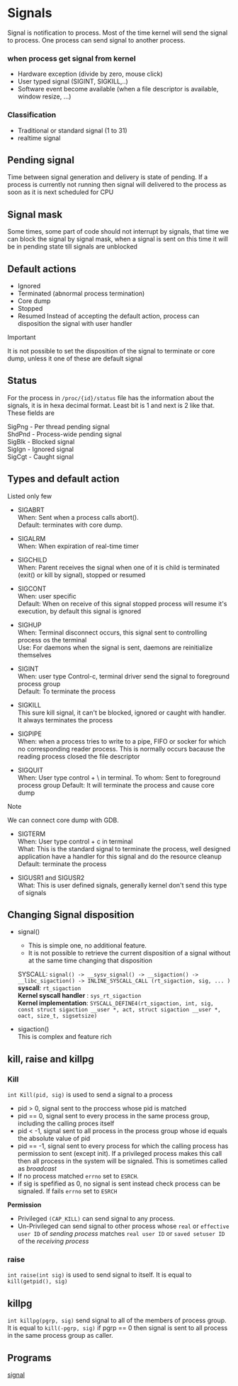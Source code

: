 # Signals

Signal is notification to process. Most of the time kernel will send the signal to process. One process can send signal to another process.

### when process get signal from kernel

* Hardware exception (divide by zero, mouse click)
* User typed signal (SIGINT, SIGKILL,..)
* Software event become available (when a file descriptor is available, window resize, ...)


### Classification

* Traditional or standard signal (1 to 31)
* realtime signal

## Pending signal

Time between signal generation and delivery is state of pending. If a process is currently not running then signal will delivered to the process as soon as it is next scheduled for CPU

## Signal mask

Some times, some part of code should not interrupt by signals, that time we can block the signal by signal mask, when a signal is sent on this time it will be in pending state till signals are unblocked

## Default actions

* Ignored
* Terminated (abnormal process termination)
* Core dump
* Stopped
* Resumed
Instead of accepting the default action, process can disposition the signal with user handler

> [!IMPORTANT]  
> It is not possible to set the disposition of the signal to terminate or core dump, unless it one of these are default signal

## Status
 For the process in `/proc/{id}/status` file has the information about the signals, it is in hexa decimal format. Least bit is 1 and next is 2 like that. These fields are  

SigPng  - Per thread pending signal  
ShdPnd  - Process-wide pending signal  
SigBlk  - Blocked signal  
SigIgn  - Ignored signal  
SigCgt  - Caught signal    

## Types and default action

Listed only few

* SIGABRT    
    When: Sent when a process calls abort().    
    Default: terminates with core dump.    

* SIGALRM  
    When: When expiration of real-time timer  

* SIGCHILD  
    When: Parent receives the signal when one of it is child is terminated (exit() or kill by signal), stopped or resumed  

* SIGCONT  
    When: user specific  
    Default: When on receive of this signal stopped process will resume it's execution, by default this signal is ignored  

* SIGHUP  
    When: Terminal disconnect occurs, this signal sent to controlling process os the terminal  
    Use: For daemons when the signal is sent, daemons are reinitialize themselves  

* SIGINT  
    When: user type Control-c, terminal driver send the signal to foreground process group  
    Default:  To terminate the process  

* SIGKILL  
    This sure kill signal, it can't be blocked, ignored or caught with handler. It always terminates the process  

* SIGPIPE  
    When: when a process tries to write to a pipe, FIFO or socker for which no corresponding reader process. This is normally occurs bacause the reading process closed the file descriptor  

* SIGQUIT  
    When: User type control + \ in terminal.
    To whom: Sent to foreground process group
    Default: It will  terminate the process and cause core dump

> [!NOTE]  
> We can connect core dump with GDB.  

* SIGTERM    
    When: User type control + c in terminal  
    What: This is the standard signal to terminate the process, well designed application have a handler for this signal and do the resource cleanup  
    Default: terminate the process

* SIGUSR1 and SIGUSR2  
    What: This is user defined signals, generally kernel don't send this type of signals   

## Changing Signal disposition

* signal()  
    * This is simple one, no additional feature.
    * It is not possible to retrieve the current disposition of a signal without at the same time changing that disposition

    SYSCALL: `signal() -> __sysv_signal() -> __sigaction() -> __libc_sigaction() -> INLINE_SYSCALL_CALL (rt_sigaction, sig, ... )`  
    **syscall**: `rt_sigaction`  
    **Kernel syscall handler** : `sys_rt_sigaction`  
    **Kernel implementation**: `SYSCALL_DEFINE4(rt_sigaction, int, sig, const struct sigaction __user *, act, struct sigaction __user *, oact, size_t, sigsetsize)`


* sigaction()  
This is complex and feature rich

## kill, raise and killpg

### Kill
`int Kill(pid, sig)` is used to send a signal to a process

* pid > 0, signal sent to the proccess whose pid is matched
* pid == 0, signal sent to every process in the same process group, including the calling proces itself
* pid < -1, signal sent to all process in the process group whose id equals the absolute value of pid
* pid == -1, signal sent to every process for which the calling process has permission to sent (except init). If a privileged process makes this call then all process in the system will be signaled. This is sometimes called as *broadcast*
* If no process matched `errno` set to `ESRCH`.
* if sig is spefified as 0, no signal is sent instead check process can be signaled. If fails `errno` set to `ESRCH`

**Permission**  
* Privileged `(CAP_KILL)` can send signal to any process.  
* Un-Privileged can send signal to other process whose `real` or `effective user ID` of *sending process* matches `real user ID` or `saved setuser ID` of the *receiving process* 

### raise
`int raise(int sig)` is used to send signal to itself. It is equal to `kill(getpid(), sig)`

## killpg
`int killpg(pgrp, sig)` send signal to all of the members of process group. It is equal to `kill(-pgrp, sig)`
if pgrp == 0 then signal is sent to all process in the same process group as caller. 

## Programs
[signal](signal.c)
